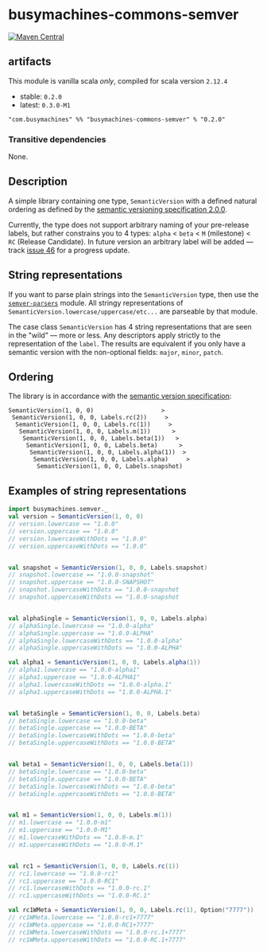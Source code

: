 # busymachines-commons-semver

[![Maven Central](https://img.shields.io/maven-central/v/com.busymachines/busymachines-commons-semver_2.12.svg)](https://maven-badges.herokuapp.com/maven-central/com.busymachines/busymachines-commons-semver_2.12)

## artifacts

This module is vanilla scala _*only*_, compiled for scala version `2.12.4`

* stable: `0.2.0`
* latest: `0.3.0-M1`

`"com.busymachines" %% "busymachines-commons-semver" % "0.2.0"`

### Transitive dependencies
None.

## Description

A simple library containing one type, `SemanticVersion` with a defined natural ordering as defined by the [semantic versioning specification 2.0.0](http://semver.org/spec/v2.0.0.html#spec-item-11).

Currently, the type does not support arbitrary naming of your pre-release labels, but rather constrains you to 4 types: `alpha` < `beta` < `M` (milestone) < `RC` (Release Candidate). In future version an arbitrary label will be added — track [issue 46](https://github.com/busymachines/busymachines-commons/issues/46) for a progress update.

## String representations

If you want to parse plain strings into the `SemanticVersion` type, then use the [`semver-parsers`](../semver-parsers/README.md) module. All stringy representations of `SemanticVersion.lowercase/uppercase/etc...` are parseable by that module.

The case class `SemanticVersion` has 4 string representations that are seen in the "wild" — more or less. Any descriptors apply strictly to the representation of the `label`. The results are equivalent if you only have a semantic version with the non-optional fields: `major`, `minor`, `patch`.

## Ordering
The library is in accordance with the [semantic version specification](http://semver.org/spec/v2.0.0.html#spec-item-11):
```
SemanticVersion(1, 0, 0)                   >
 SemanticVersion(1, 0, 0, Labels.rc(2))     >
  SemanticVersion(1, 0, 0, Labels.rc(1))     >
   SemanticVersion(1, 0, 0, Labels.m(1))      >
    SemanticVersion(1, 0, 0, Labels.beta(1))   >
     SemanticVersion(1, 0, 0, Labels.beta)      >
      SemanticVersion(1, 0, 0, Labels.alpha(1))  >
       SemanticVersion(1, 0, 0, Labels.alpha)     >
        SemanticVersion(1, 0, 0, Labels.snapshot)
```

## Examples of string representations

```scala
import busymachines.semver._
val version = SemanticVersion(1, 0, 0)
// version.lowercase == "1.0.0"
// version.uppercase == "1.0.0"
// version.lowercaseWithDots == "1.0.0"
// version.uppercaseWithDots == "1.0.0"


val snapshot = SemanticVersion(1, 0, 0, Labels.snapshot)
// snapshot.lowercase == "1.0.0-snapshot"
// snapshot.uppercase == "1.0.0-SNAPSHOT"
// snapshot.lowercaseWithDots == "1.0.0-snapshot
// snapshot.uppercaseWithDots == "1.0.0-snapshot


val alphaSingle = SemanticVersion(1, 0, 0, Labels.alpha)
// alphaSingle.lowercase == "1.0.0-alpha"
// alphaSingle.uppercase == "1.0.0-ALPHA"
// alphaSingle.lowercaseWithDots == "1.0.0-alpha"
// alphaSingle.uppercaseWithDots == "1.0.0-ALPHA"

val alpha1 = SemanticVersion(1, 0, 0, Labels.alpha(1))
// alpha1.lowercase == "1.0.0-alpha1"
// alpha1.uppercase == "1.0.0-ALPHA1"
// alpha1.lowercaseWithDots == "1.0.0-alpha.1"
// alpha1.uppercaseWithDots == "1.0.0-ALPHA.1"


val betaSingle = SemanticVersion(1, 0, 0, Labels.beta)
// betaSingle.lowercase == "1.0.0-beta"
// betaSingle.uppercase == "1.0.0-BETA"
// betaSingle.lowercaseWithDots == "1.0.0-beta"
// betaSingle.uppercaseWithDots == "1.0.0-BETA"


val beta1 = SemanticVersion(1, 0, 0, Labels.beta(1))
// betaSingle.lowercase == "1.0.0-beta"
// betaSingle.uppercase == "1.0.0-BETA"
// betaSingle.lowercaseWithDots == "1.0.0-beta"
// betaSingle.uppercaseWithDots == "1.0.0-BETA"


val m1 = SemanticVersion(1, 0, 0, Labels.m(1))
// m1.lowercase == "1.0.0-m1"
// m1.uppercase == "1.0.0-M1"
// m1.lowercaseWithDots == "1.0.0-m.1"
// m1.uppercaseWithDots == "1.0.0-M.1"


val rc1 = SemanticVersion(1, 0, 0, Labels.rc(1))
// rc1.lowercase == "1.0.0-rc1"
// rc1.uppercase == "1.0.0-RC1"
// rc1.lowercaseWithDots == "1.0.0-rc.1"
// rc1.uppercaseWithDots == "1.0.0-RC.1"

val rc1WMeta = SemanticVersion(1, 0, 0, Labels.rc(1), Option("7777"))
// rc1WMeta.lowercase == "1.0.0-rc1+7777"
// rc1WMeta.uppercase == "1.0.0-RC1+7777"
// rc1WMeta.lowercaseWithDots == "1.0.0-rc.1+7777"
// rc1WMeta.uppercaseWithDots == "1.0.0-RC.1+7777"

```
